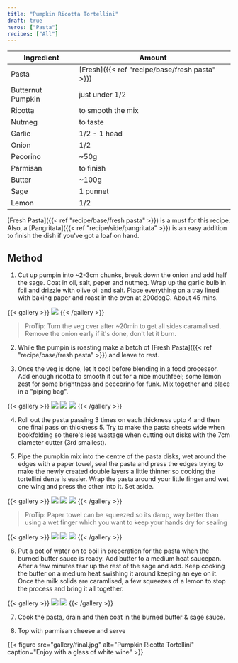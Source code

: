 ```yaml
---
title: "Pumpkin Ricotta Tortellini"
draft: true
heros: ["Pasta"]
recipes: ["All"]
---
```

| Ingredient  | Amount |
| ----- | ----- | 
| Pasta   | [Fresh]({{< ref "recipe/base/fresh pasta" >}})  |
| Butternut Pumpkin | just under 1/2 |
| Ricotta  | to smooth the mix |
| Nutmeg  | to taste |
| Garlic | 1/2 - 1 head |
| Onion | 1/2 |
| Pecorino | ~50g |
| Parmisan | to finish |
| Butter  | ~100g |
| Sage  | 1 punnet |
| Lemon  | 1/2 |

[Fresh Pasta]({{< ref "recipe/base/fresh pasta" >}}) is a must for this recipe. Also, a [Pangritata]({{< ref "recipe/side/pangritata" >}}) is an easy addition to finish the dish if you've got a loaf on hand.

## Method

1. Cut up pumpin into ~2-3cm chunks, break down the onion and add half the sage. Coat in oil, salt, peper and nutmeg. Wrap up the garlic bulb in foil and drizzle with olive oil and salt. Place everything on a tray lined with baking paper and roast in the oven at 200degC. About 45 mins.

{{< gallery >}}
  <img src="gallery/roast.jpg" class="grid-w33" />
{{< /gallery >}}

>ProTip: Turn the veg over after ~20min to get all sides caramalised. Remove the onion early if it's done, don't let it burn.

2. While the pumpin is roasting make a batch of [Fresh Pasta]({{< ref "recipe/base/fresh pasta" >}}) and leave to rest.

3. Once the veg is done, let it cool before blending in a food processor. Add enough ricotta to smooth it out for a nice mouthfeel; some lemon zest for some brightness and peccorino for funk. Mix together and place in a "piping bag".

{{< gallery >}}
  <img src="gallery/mix1.jpg" class="grid-w33" />
  <img src="gallery/mix2.jpg" class="grid-w33" />
  <img src="gallery/mix3.jpg" class="grid-w33" />
{{< /gallery >}}

4. Roll out the pasta passing 3 times on each thickness upto 4 and then one final pass on thickness 5. Try to make the pasta sheets wide when bookfolding so there's less wastage when cutting out disks with the 7cm diameter cutter (3rd smallest).

5. Pipe the pumpkin mix into the centre of the pasta disks, wet around the edges with a paper towel, seal the pasta and press the edges trying to make the newly created double layers a little thinner so cooking the tortellini dente is easier. Wrap the pasta around your little finger and wet one wing and press the other into it. Set aside.

{{< gallery >}}
  <img src="gallery/pasta0.jpg" class="grid-w33" />
  <img src="gallery/pasta1.jpg" class="grid-w33" />
  <img src="gallery/pasta2.jpg" class="grid-w33" />
{{< /gallery >}}

>ProTip: Paper towel can be squeezed so its damp, way better than using a wet finger which you want to keep your hands dry for sealing

{{< gallery >}}
  <img src="gallery/eg1.jpg" class="grid-w33" />
  <img src="gallery/eg2.jpg" class="grid-w33" />
  <img src="gallery/eg3.jpg" class="grid-w33" />
{{< /gallery >}}

6. Put a pot of water on to boil in preperation for the pasta when the burned butter sauce is ready. Add butter to a medium heat saucepan. After a few minutes tear up the rest of the sage and add. Keep cooking the butter on a medium heat swishing it around keeping an eye on it. Once the milk solids are caramlised, a few squeezes of a lemon to stop the process and bring it all together.

{{< gallery >}}
  <img src="gallery/bbsauce1.jpg" class="grid-w33" />
  <img src="gallery/bbsauce2.jpg" class="grid-w33" />
{{< /gallery >}}

7. Cook the pasta, drain and then coat in the burned butter & sage sauce.

8. Top with parmisan cheese and serve

{{< figure
    src="gallery/final.jpg"
    alt="Pumpkin Ricotta Tortellini"
    caption="Enjoy with a glass of white wine"
    >}}